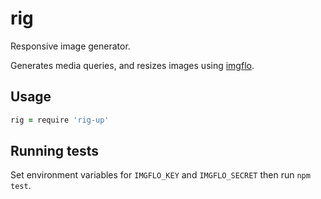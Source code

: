 # rig

Responsive image generator.

Generates media queries, and resizes images using [imgflo](https://github.com/jonnor/imgflo).


## Usage

```coffeescript
rig = require 'rig-up'
```

## Running tests
Set environment variables for `IMGFLO_KEY` and `IMGFLO_SECRET` then run `npm test`.
